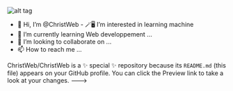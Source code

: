 ![alt tag](https://thumbs.gfycat.com/DevotedEthicalFlyingfox-small.gif)
- 👋 Hi, I’m @ChristWeb - 🪄🖥️ I’m interested in learning machine
- 🌱 I’m currently learning Web developpement ...
- 💞️ I’m looking to collaborate on ...
- 📫 How to reach me ...


ChristWeb/ChristWeb is a ✨ special ✨ repository because its `README.md` (this file) appears on your GitHub profile.
You can click the Preview link to take a look at your changes.
--->
